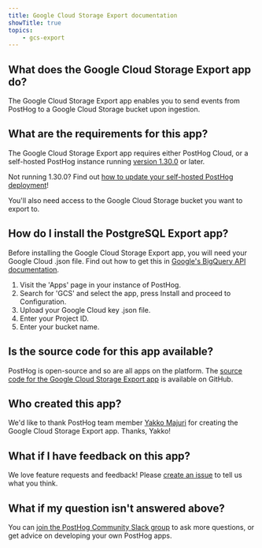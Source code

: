 ```yaml
---
title: Google Cloud Storage Export documentation
showTitle: true
topics:
    - gcs-export
---
```


## What does the Google Cloud Storage Export app do?

The Google Cloud Storage Export app enables you to send events from PostHog to a Google Cloud Storage bucket upon ingestion. 

## What are the requirements for this app?

The Google Cloud Storage Export app requires either PostHog Cloud, or a self-hosted PostHog instance running [version 1.30.0](https://posthog.com/blog/the-posthog-array-1-30-0) or later. 

Not running 1.30.0? Find out [how to update your self-hosted PostHog deployment](https://posthog.com/docs/self-host/configure/upgrading-posthog)! 

You'll also need access to the Google Cloud Storage bucket you want to export to. 

## How do I install the PostgreSQL Export app?

Before installing the Google Cloud Storage Export app, you will need your Google Cloud .json file. Find out how to get this in [Google's BigQuery API documentation](https://cloud.google.com/bigquery/docs/reference/libraries).

1. Visit the 'Apps' page in your instance of PostHog.
2. Search for 'GCS' and select the app, press Install and proceed to Configuration.
3. Upload your Google Cloud key .json file.
4. Enter your Project ID.
5. Enter your bucket name.

## Is the source code for this app available?

PostHog is open-source and so are all apps on the platform. The [source code for the Google Cloud Storage Export app](https://github.com/PostHog/posthog-gcs-plugin) is available on GitHub. 

## Who created this app?

We'd like to thank PostHog team member [Yakko Majuri](https://github.com/yakkomajuri) for creating the Google Cloud Storage Export app. Thanks, Yakko! 

## What if I have feedback on this app?

We love feature requests and feedback! Please [create an issue](https://github.com/PostHog/posthog/issues/new?assignees=&labels=enhancement%2C+feature&template=feature_request.md) to tell us what you think. 

## What if my question isn't answered above?

You can [join the PostHog Community Slack group](/slack) to ask more questions, or get advice on developing your own PostHog apps.